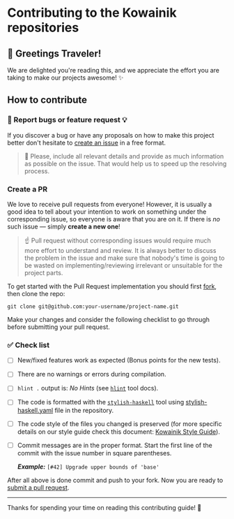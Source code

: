 # Contributing to the Kowainik repositories

## :wave: Greetings Traveler!

We are delighted you're reading this, and we appreciate the effort you are
taking to make our projects awesome! :sparkles:

## How to contribute

### :bug: Report bugs or feature request :bulb:

If you discover a bug or have any proposals on how to make this project better
don't hesitate to [create an issue](https://help.github.com/en/github/managing-your-work-on-github/creating-an-issue)
in a free format. 

> 📝 Please, include all relevant details and provide as much information as possible on the issue.
That would help us to speed up the resolving process.

### Create a PR

We love to receive pull requests from everyone! However, it is usually a good idea
to tell about your intention to work on something under the corresponding
issue, so everyone is aware that you are on it. If there is _no_ such issue — simply
__create a new one__!

> ☝ Pull request without corresponding issues would require much more effort to understand
and review. It is always better to discuss the problem in the issue and make sure that nobody's
time is going to be wasted on implementing/reviewing irrelevant or unsuitable for the project parts.

To get started with the Pull Request implementation you should first
[fork](https://help.github.com/en/github/getting-started-with-github/fork-a-repo),
then clone the repo:

    git clone git@github.com:your-username/project-name.git

Make your changes and consider the following checklist to go through
before submitting your pull request.

### :white_check_mark: Check list

- [ ] New/fixed features work as expected (Bonus points for the new tests).
- [ ] There are no warnings or errors during compilation.
- [ ] `hlint .` output is: _No Hints_ (see [`hlint`][hlint] tool docs).
- [ ] The code is formatted with the [`stylish-haskell`][stylish-tool] tool
      using [stylish-haskell.yaml][stylish] file in the repository.
- [ ] The code style of the files you changed is preserved (for more specific
      details on our style guide check this document: [Kowainik Style Guide][style-guide]).
- [ ] Commit messages are in the proper format.
      Start the first line of the commit with the issue number in square parentheses.

    **_Example:_** `[#42] Upgrade upper bounds of 'base'`

After all above is done commit and push to your fork.
Now you are ready to [submit a pull request](https://help.github.com/en/github/collaborating-with-issues-and-pull-requests/creating-a-pull-request).

----------
Thanks for spending your time on reading this contributing guide! :sparkling_heart:

[stylish]: .stylish-haskell.yaml
[stylish-tool]: http://hackage.haskell.org/package/stylish-haskell
[hlint]: http://hackage.haskell.org/package/hlint
[style-guide]: https://github.com/kowainik/org/blob/master/style-guide.md#haskell-style-guide
